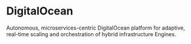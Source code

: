 # DigitalOcean
Autonomous, microservices-centric DigitalOcean platform for adaptive, real-time scaling and orchestration of hybrid infrastructure Engines.
